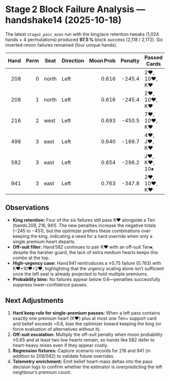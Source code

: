 # Stage 2 Block Failure Analysis — handshake14 (2025-10-18)

The latest `stage2_pass_moon` run with the king/ace retention tweaks (1,024 hands × 4 permutations) produced **97.5 %** block success (2,118 / 2,172). Six inverted-moon failures remained (four unique hands).

| Hand | Perm | Seat | Direction | Moon Prob | Penalty | Passed Cards | Shooter |
| ---: | ---: | --- | --- | ---: | ---: | --- | --- |
| 208 | 0 | north | Left | 0.616 | -245.4 | 2♥, 10♥, K♥ | south |
| 208 | 1 | north | Left | 0.616 | -245.4 | 2♥, 10♥, K♥ | south |
| 216 | 2 | west | Left | 0.693 | -450.5 | 7♥, 10♥, K♥ | west |
| 498 | 3 | east | Left | 0.640 | -169.7 | 4♥, J♥, K♥ | north |
| 582 | 3 | east | Left | 0.654 | -296.2 | J♥, K♥, 10♠ | north |
| 941 | 3 | east | Left | 0.763 | -347.8 | 2♥, 10♥, K♥ | north |

## Observations

- **King retention:** Four of the six failures still pass K♥ alongside a Ten (hands 208, 216, 941). The new penalties increase the negative totals (−245 to −451), but the optimizer prefers these combinations over keeping the king, indicating a need for a hard override when only a single premium heart departs.
- **Off-suit filler:** Hand 582 continues to pair K♥ with an off-suit Ten♠; despite the harsher guard, the lack of extra medium hearts keeps this combo at the top.
- **High-urgency case:** Hand 941 reintroduces a ≥0.75 failure (0.763) with K♥+10♥+2♥, highlighting that the urgency scaling alone isn’t sufficient once the left seat is already projected to hold multiple premiums.
- **Probability bins:** No failures appear below 0.6—penalties successfully suppress lower-confidence passes.

## Next Adjustments

1. **Hard keep rule for single-premium passes:** When a left pass contains exactly one premium heart (K♥) plus at most one Ten+ support card and belief exceeds ~0.6, bias the optimizer toward keeping the king (or force evaluation of alternatives without it).
2. **Off-suit escalation:** Multiply the off-suit penalty when moon probability ≥0.65 and at least two low hearts remain, so hands like 582 defer to heart-heavy mixes even if they appear costly.
3. **Regression fixtures:** Capture scenario records for 216 and 941 (in addition to 208/582) to validate future overrides.
4. **Telemetry enrichment:** Emit belief heart-mass deltas into the pass decision logs to confirm whether the estimator is overpredicting the left neighbour’s premium count.
